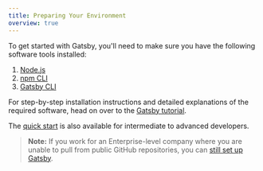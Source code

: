 ```yaml
---
title: Preparing Your Environment
overview: true
---
```


To get started with Gatsby, you'll need to make sure you have the following software tools installed:

1.  [Node.js](/tutorial/part-zero/#-install-nodejs-and-npm)
2.  [npm CLI](/tutorial/part-zero/#check-your-nodejs-installation)
3.  [Gatsby CLI](/tutorial/part-zero/#using-the-gatsby-cli)

For step-by-step installation instructions and detailed explanations of the required software, head on over to the [Gatsby tutorial](/tutorial/part-zero).

The [quick start](/docs/quick-start) is also available for intermediate to advanced developers.

> **Note:** If you work for an Enterprise-level company where you are unable to pull from public GitHub repositories, you can [still set up Gatsby](/docs/setting-up-gatsby-without-gatsby-new).

<GuideList slug={props.slug} />
